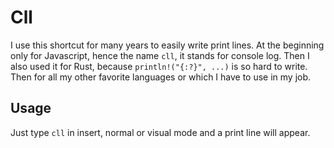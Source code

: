# Cll

I use this shortcut for many years to easily write print lines. At the
beginning only for Javascript, hence the name `cll`, it stands for console log.
Then I also used it for Rust, because `println!("{:?}", ...)` is so hard to
write. Then for all my other favorite languages or which I have to use in my
job.

## Usage

Just type `cll` in insert, normal or visual mode and a print line will appear.
